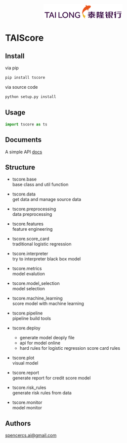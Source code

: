 <div align="center">
    <img src="https://github.com/Spencerai/tscore/blob/master/pic/TAIScoreLogo.png" width="256px"/>
</div>

# TAIScore
   

## Install
via pip
```bash
pip install tscore
```

via source code
```bash
python setup.py install
```

## Usage
```python
import tscore as ts

```

## Documents
A simple API [docs](https://tscore.readthedocs.io/en/latest)

## Structure
- tscore.base  
base class and util function

- tscore.data  
get data and manage source data

- tscore.preprocessing  
data preprocessing  

- tscore.features  
feature engineering  

- tscore.score_card  
traditional logistic regression

- tscore.interpreter  
try to interpreter  black box model

- tscore.metrics  
model evalution

- tscore.model_selection  
model selection

- tscore.machine_learning  
score model with machine learning 

- tscore.pipeline  
pipeline build tools

- tscore.deploy  
    - generate model deoply file
    - api for model online  
    - hard rules for logistic regression score card rules

- tscore.plot  
visual model

- tscore.report  
generate report for credit score model

- tscore.risk_rules  
generate risk rules from data 

- tscore.monitor  
model monitor

## Authors
spencercs.ai@gmail.com